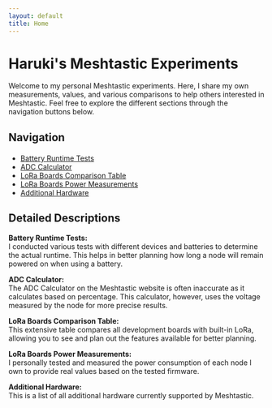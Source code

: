 ```yaml
---
layout: default
title: Home
---
```


# Haruki's Meshtastic Experiments

Welcome to my personal Meshtastic experiments. Here, I share my own measurements, values, and various comparisons to help others interested in Meshtastic. Feel free to explore the different sections through the navigation buttons below.

## Navigation

<div style="margin: 20px 0;">
  <ul>
    <li><a href="/Meshtastic-Experiments/Battery-Runtime-Tests" class="button">Battery Runtime Tests</a></li>
    <li><a href="/Meshtastic-Experiments/ADC-Calculator" class="button">ADC Calculator</a></li>
    <li><a href="/Meshtastic-Experiments/LoRa-Boards-Comparison-Table" class="button">LoRa Boards Comparison Table</a></li>
    <li><a href="/Meshtastic-Experiments/LoRa-Boards-Power-Measurements" class="button">LoRa Boards Power Measurements</a></li>
    <li><a href="/Meshtastic-Experiments/Additional-Hardware" class="button">Additional Hardware</a></li>
  </ul>
</div>

## Detailed Descriptions

**Battery Runtime Tests:**  
I conducted various tests with different devices and batteries to determine the actual runtime. This helps in better planning how long a node will remain powered on when using a battery.

**ADC Calculator:**  
The ADC Calculator on the Meshtastic website is often inaccurate as it calculates based on percentage. This calculator, however, uses the voltage measured by the node for more precise results.

**LoRa Boards Comparison Table:**  
This extensive table compares all development boards with built-in LoRa, allowing you to see and plan out the features available for better planning.

**LoRa Boards Power Measurements:**  
I personally tested and measured the power consumption of each node I own to provide real values based on the tested firmware.

**Additional Hardware:**  
This is a list of all additional hardware currently supported by Meshtastic.
